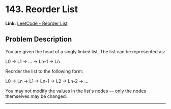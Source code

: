 # 143. Reorder List

**Link:** [LeetCode - Reorder List](https://leetcode.com/problems/reorder-list/)

## Problem Description

You are given the head of a singly linked list. The list can be represented as:

L0 → L1 → … → Ln-1 → Ln

Reorder the list to the following form:

L0 → Ln → L1 → Ln-1 → L2 → Ln-2 → …

You may not modify the values in the list's nodes — only the nodes themselves may be changed.

---